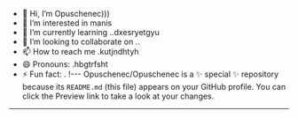 - 👋 Hi, I’m Opuschenec)))
- 👀 I’m interested in manis
- 🌱 I’m currently learning ..dxesryetgyu
- 💞️ I’m looking to collaborate on ..
- 📫 How to reach me .kutjndhtyh
- 😄 Pronouns: .hbgtrfsht
- ⚡ Fun fact: .
!---
Opuschenec/Opuschenec is a ✨ special ✨ repository because its `README.md` (this file) appears on your GitHub profile.
You can click the Preview link to take a look at your changes.
---
